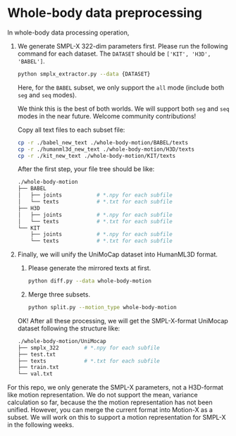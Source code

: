# Whole-body data preprocessing

In whole-body data processing operation, 

1. We generate SMPL-X 322-dim parameters first. Please run the following command for each dataset. The `DATASET` should be `['KIT', 'H3D', 'BABEL']`. 
    
    ```bash
    python smplx_extractor.py --data {DATASET}
    ```
    
    Here, for the `BABEL` subset, we only support the `all` mode (include both `seg` and `seq` modes). 
    
    We think this is the best of both worlds. We will support both `seg` and `seq` modes in the near future. Welcome community contributions! 
    
    Copy all text files to each subset file:
    
    ```bash
    cp -r ./babel_new_text ./whole-body-motion/BABEL/texts
    cp -r ./humanml3d_new_text ./whole-body-motion/H3D/texts
    cp -r ./kit_new_text ./whole-body-motion/KIT/texts
    ```
    
    After the first step, your file tree should be like:
    
    ```bash
    ./whole-body-motion
    ├── BABEL
    │   ├── joints           # *.npy for each subfile
    │   └── texts            # *.txt for each subfile
    ├── H3D
    │   ├── joints           # *.npy for each subfile
    │   └── texts            # *.txt for each subfile
    └── KIT
        ├── joints           # *.npy for each subfile
        └── texts            # *.txt for each subfile
    ```
    
2. Finally, we will unify the UniMoCap dataset into HumanML3D format.
    1. Please generate the mirrored texts at first.
        
        ```bash
        python diff.py --data whole-body-motion
        ```
        
    2. Merge three subsets. 
        
        ```bash
        python split.py --motion_type whole-body-motion
        ```
        
    
    OK! After all these processing, we will get the SMPL-X-format UniMocap dataset following the structure like: 
    
    ```bash
    ./whole-body-motion/UniMocap
    ├── smplx_322        # *.npy for each subfile
    ├── test.txt
    ├── texts            # *.txt for each subfile
    ├── train.txt
    └── val.txt
    ```
    

For this repo, we only generate the SMPL-X parameters, not a H3D-format like motion representation. We do not support the mean, variance calculation so far, because the the motion representation has not been unified. However, you can merge the current format into Motion-X as a subset. We will work on this to support a motion representation for SMPL-X in the following weeks.
